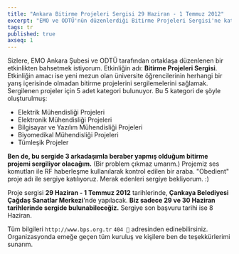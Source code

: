 ```yaml
---
title: "Ankara Bitirme Projeleri Sergisi 29 Haziran - 1 Temmuz 2012"
excerpt: "EMO ve ODTÜ'nün düzenlerdiği Bitirme Projeleri Sergisi'ne katılıyoruz."
tags: tr
published: true
axseq: 1
---
```


Sizlere, EMO Ankara Şubesi ve ODTÜ tarafından ortaklaşa düzenlenen bir
etkinlikten bahsetmek istiyorum. Etkinliğin adı: **Bitirme Projeleri Sergisi**.
Etkinliğin amacı ise yeni mezun olan üniversite öğrencilerinin herhangi bir
yarış içerisinde olmadan bitirme projelerini sergilemelerini sağlamak.
Sergilenen projeler için 5 adet kategori bulunuyor. Bu 5 kategori de şöyle
oluşturulmuş:

- Elektrik Mühendisliği Projeleri
- Elektronik Mühendisliği Projeleri
- Bilgisayar ve Yazılım Mühendisliği Projeleri
- Biyomedikal Mühendisliği Projeleri
- Tümleşik Projeler

**Ben de, bu sergide 3 arkadaşımla beraber yapmış olduğum bitirme projemi
sergiliyor olacağım.** (Bir problem çıkmaz umarım.) Projemiz ses komutları ile
RF haberleşme kullanılarak kontrol edilen bir araba. "Obedient" proje adı ile
sergiye katılıyoruz. Merak edenleri sergiye bekliyorum. :)

Proje sergisi **29 Haziran - 1 Temmuz 2012** tarihlerinde, **Çankaya Belediyesi
Çağdaş Sanatlar Merkezi**'nde yapılacak. **Biz sadece 29 ve 30 Haziran
tarihlerinde sergide bulunabileceğiz.** Sergiye son başvuru tarihi ise 8 Haziran.

Tüm bilgileri `http://www.bps.org.tr` `404 🔗` adresinden
edinebilirsiniz. Organizasyonda emeğe geçen tüm kuruluş ve kişilere ben de
teşekkürlerimi sunarım.
